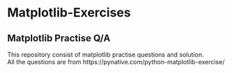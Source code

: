 # Matplotlib-Exercises
## Matplotlib Practise Q/A
<p>
This repository consist of matplotlib practise questions and solution.<br>
All the questions are from https://pynative.com/python-matplotlib-exercise/
</p>
